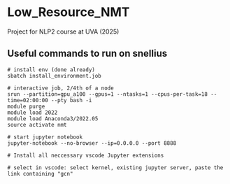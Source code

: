 # Low_Resource_NMT
Project for NLP2 course at UVA (2025)

## Useful commands to run on snellius

```
# install env (done already)
sbatch install_environment.job

# interactive job, 2/4th of a node
srun --partition=gpu_a100 --gpus=1 --ntasks=1 --cpus-per-task=18 --time=02:00:00 --pty bash -i
module purge
module load 2022
module load Anaconda3/2022.05
source activate nmt

# start jupyter notebook
jupyter-notebook --no-browser --ip=0.0.0.0 --port 8888

# Install all neccessary vscode Jupyter extensions  

# select in vscode: select kernel, existing jupyter server, paste the link containing "gcn"
```